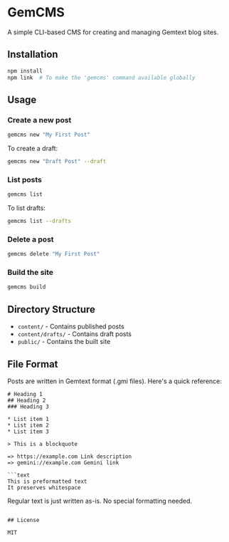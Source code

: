 # GemCMS

A simple CLI-based CMS for creating and managing Gemtext blog sites.

## Installation

```bash
npm install
npm link  # To make the 'gemcms' command available globally
```

## Usage

### Create a new post
```bash
gemcms new "My First Post"
```

To create a draft:
```bash
gemcms new "Draft Post" --draft
```

### List posts
```bash
gemcms list
```

To list drafts:
```bash
gemcms list --drafts
```

### Delete a post
```bash
gemcms delete "My First Post"
```

### Build the site
```bash
gemcms build
```

## Directory Structure

- `content/` - Contains published posts
- `content/drafts/` - Contains draft posts
- `public/` - Contains the built site

## File Format

Posts are written in Gemtext format (.gmi files). Here's a quick reference:

```gemtext
# Heading 1
## Heading 2
### Heading 3

* List item 1
* List item 2
* List item 3

> This is a blockquote

=> https://example.com Link description
=> gemini://example.com Gemini link

```text
This is preformatted text
It preserves whitespace
```

Regular text is just written as-is.
No special formatting needed.
```

## License

MIT 